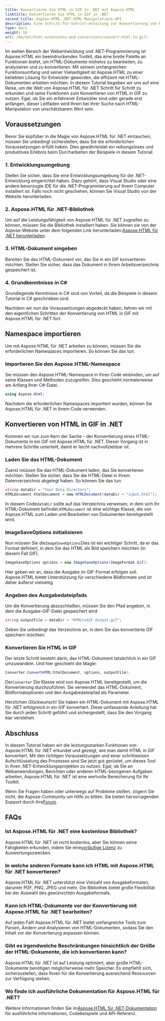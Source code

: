 ```yaml
---
title: Konvertieren Sie HTML in GIF in .NET mit Aspose.HTML
linktitle: Konvertieren Sie HTML in GIF in .NET
second_title: Aspose.HTML .NET HTML-Manipulations-API
description: Eine Schritt-für-Schritt-Anleitung zur Konvertierung von HTML in GIF. Voraussetzungen, Codebeispiele, FAQs und mehr! Optimieren Sie Ihre HTML-Manipulation mit Aspose.HTML.
type: docs
weight: 16
url: /de/net/html-extensions-and-conversions/convert-html-to-gif/
---
```


Im weiten Bereich der Webentwicklung und .NET-Programmierung ist Aspose.HTML ein beeindruckendes Toolkit, das eine breite Palette an Funktionen bietet, um HTML-Dokumente mühelos zu bearbeiten, zu analysieren und zu konvertieren. Mit seinem umfangreichen Funktionsumfang und seiner Vielseitigkeit ist Aspose.HTML zu einer beliebten Lösung für Entwickler geworden, die effizient mit HTML-Dokumenten arbeiten möchten. In diesem Tutorial begeben wir uns auf eine Reise, um die Welt von Aspose.HTML für .NET Schritt für Schritt zu erkunden und seine Funktionen zum Konvertieren von HTML in GIF zu nutzen. Egal, ob Sie ein erfahrener Entwickler sind oder gerade erst anfangen, dieser Leitfaden wird Ihnen bei Ihrer Suche nach HTML-Manipulation von unschätzbarem Wert sein.

## Voraussetzungen

Bevor Sie kopfüber in die Magie von Aspose.HTML für .NET eintauchen, müssen Sie unbedingt sicherstellen, dass Sie die erforderlichen Voraussetzungen erfüllt haben. Dies gewährleistet ein reibungsloses und produktives Erlebnis beim Durcharbeiten der Beispiele in diesem Tutorial.

### 1. Entwicklungsumgebung

Stellen Sie sicher, dass Sie eine Entwicklungsumgebung für die .NET-Entwicklung eingerichtet haben. Dazu gehört, dass Visual Studio oder eine andere bevorzugte IDE für die .NET-Programmierung auf Ihrem Computer installiert ist. Falls noch nicht geschehen, können Sie Visual Studio von der Website herunterladen.

### 2. Aspose.HTML für .NET-Bibliothek

 Um auf die Leistungsfähigkeit von Aspose.HTML für .NET zugreifen zu können, müssen Sie die Bibliothek installiert haben. Sie können sie von der Aspose-Website unter dem folgenden Link herunterladen:[Aspose.HTML für .NET herunterladen](https://releases.aspose.com/html/net/).

### 3. HTML-Dokument eingeben

Bereiten Sie das HTML-Dokument vor, das Sie in ein GIF konvertieren möchten. Stellen Sie sicher, dass das Dokument in Ihrem Arbeitsverzeichnis gespeichert ist.

### 4. Grundkenntnisse in C#

Grundlegende Kenntnisse in C# sind von Vorteil, da die Beispiele in diesem Tutorial in C# geschrieben sind.

Nachdem wir nun die Voraussetzungen abgedeckt haben, fahren wir mit den eigentlichen Schritten der Konvertierung von HTML in GIF mit Aspose.HTML für .NET fort.

## Namespace importieren

Um mit Aspose.HTML für .NET arbeiten zu können, müssen Sie die erforderlichen Namespaces importieren. So können Sie das tun:

### Importieren Sie den Aspose.HTML-Namespace

Sie müssen den Aspose.HTML-Namespace in Ihren Code einbinden, um auf seine Klassen und Methoden zuzugreifen. Dies geschieht normalerweise am Anfang Ihrer C#-Datei.

```csharp
using Aspose.Html;
```

Nachdem die erforderlichen Namespaces importiert wurden, können Sie Aspose.HTML für .NET in Ihrem Code verwenden.

## Konvertieren von HTML in GIF in .NET

Kommen wir nun zum Kern der Sache – der Konvertierung eines HTML-Dokuments in ein GIF mit Aspose.HTML für .NET. Dieser Vorgang ist in mehrere Schritte unterteilt, damit er leicht nachvollziehbar ist.

### Laden Sie das HTML-Dokument

Zuerst müssen Sie das HTML-Dokument laden, das Sie konvertieren möchten. Stellen Sie sicher, dass Sie die HTML-Datei in Ihrem Datenverzeichnis abgelegt haben. So können Sie das tun:

```csharp
string dataDir = "Your Data Directory";
HTMLDocument htmlDocument = new HTMLDocument(dataDir + "input.html");
```

 In diesem Code`dataDir` sollte auf das Verzeichnis verweisen, in dem sich Ihr HTML-Dokument befindet.`HTMLDocument` ist eine wichtige Klasse, die von Aspose.HTML zum Laden und Bearbeiten von Dokumenten bereitgestellt wird.

### ImageSaveOptions initialisieren

 Nun müssen Sie die`ImageSaveOptions`Dies ist ein wichtiger Schritt, da er das Format definiert, in dem Sie das HTML als Bild speichern möchten (in diesem Fall GIF).

```csharp
ImageSaveOptions options = new ImageSaveOptions(ImageFormat.Gif);
```

Hier geben wir an, dass die Ausgabe im GIF-Format erfolgen soll. Aspose.HTML bietet Unterstützung für verschiedene Bildformate und ist daher äußerst vielseitig.

### Angeben des Ausgabedateipfads

Um die Konvertierung abzuschließen, müssen Sie den Pfad angeben, in dem die Ausgabe-GIF-Datei gespeichert wird.

```csharp
string outputFile = dataDir + "HTMLtoGIF_Output.gif";
```

Geben Sie unbedingt das Verzeichnis an, in dem Sie das konvertierte GIF speichern möchten.

### Konvertieren Sie HTML in GIF

Der letzte Schritt besteht darin, das HTML-Dokument tatsächlich in ein GIF umzuwandeln. Und hier geschieht die Magie:

```csharp
Converter.ConvertHTML(htmlDocument, options, outputFile);
```

 Der`Converter` Die Klasse wird von Aspose.HTML bereitgestellt, um die Konvertierung durchzuführen. Sie verwendet das HTML-Dokument, Bildformatoptionen und den Ausgabedateipfad als Parameter.

Herzlichen Glückwunsch! Sie haben ein HTML-Dokument mit Aspose.HTML für .NET erfolgreich in ein GIF konvertiert. Diese umfassende Anleitung hat Sie durch jeden Schritt geführt und sichergestellt, dass Sie den Vorgang klar verstehen.

## Abschluss

In diesem Tutorial haben wir die leistungsstarken Funktionen von Aspose.HTML für .NET erkundet und gezeigt, wie man damit HTML in GIF konvertiert. Mit den richtigen Voraussetzungen und einer schrittweisen Aufschlüsselung des Prozesses sind Sie jetzt gut gerüstet, um dieses Tool in Ihren .NET-Entwicklungsprojekten zu nutzen. Egal, ob Sie an Webanwendungen, Berichten oder anderen HTML-bezogenen Aufgaben arbeiten, Aspose.HTML für .NET ist eine wertvolle Bereicherung für Ihr Toolkit.

 Wenn Sie Fragen haben oder unterwegs auf Probleme stoßen, zögern Sie nicht, die Aspose-Community um Hilfe zu bitten. Sie bieten hervorragenden Support durch ihre[Forum](https://forum.aspose.com/).

## FAQs

### Ist Aspose.HTML für .NET eine kostenlose Bibliothek?
 Aspose.HTML für .NET ist nicht kostenlos, aber Sie können seine Fähigkeiten erkunden, indem Sie eine[vorläufige Lizenz](https://purchase.aspose.com/temporary-license/) zu Auswertungszwecken.

### In welche anderen Formate kann ich HTML mit Aspose.HTML für .NET konvertieren?
Aspose.HTML für .NET unterstützt eine Vielzahl von Ausgabeformaten, darunter PDF, PNG, JPEG und mehr. Die Bibliothek bietet große Flexibilität bei der Auswahl des gewünschten Ausgabeformats.

### Kann ich HTML-Dokumente vor der Konvertierung mit Aspose.HTML für .NET bearbeiten?
Auf jeden Fall! Aspose.HTML für .NET bietet umfangreiche Tools zum Parsen, Ändern und Analysieren von HTML-Dokumenten, sodass Sie den Inhalt vor der Konvertierung anpassen können.

### Gibt es irgendwelche Beschränkungen hinsichtlich der Größe der HTML-Dokumente, die ich konvertieren kann?
Aspose.HTML für .NET ist auf Leistung optimiert, aber große HTML-Dokumente benötigen möglicherweise mehr Speicher. Es empfiehlt sich, sicherzustellen, dass Ihnen für die Konvertierung ausreichend Ressourcen zur Verfügung stehen.

### Wo finde ich ausführliche Dokumentation für Aspose.HTML für .NET?
 Weitere Informationen finden Sie im[Aspose.HTML für .NET-Dokumentation](https://reference.aspose.com/html/net/) für ausführliche Informationen, Codebeispiele und API-Referenz.
